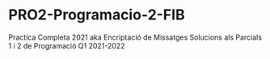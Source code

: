 # PRO2-Programacio-2-FIB
Practica Completa 2021 aka Encriptació de Missatges
Solucions als Parcials 1 i 2 de Programació Q1 2021-2022
